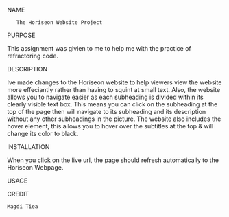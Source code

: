 
NAME

       The Horiseon Website Project


PURPOSE
  
   This assignment was givien to me to help me with the practice of refractoring code.



DESCRIPTION

   Ive made changes to the Horiseon website to help viewers view the website more effeciantly rather than having to squint at small text. Also, the website allows you to navigate easier as each subheading is divided within its clearly visible text box. This means you can click on the subheading at the top of the page then will navigate to its subheading and its description without any other subheadings in the picture. The website also includes the hover element, this allows you to hover over the subtitles at the top & will change its color to black.



INSTALLATION

   When you click on the live url, the page should refresh automatically to the Horiseon Webpage.


USAGE

    



    
CREDIT 
    
    Magdi Tiea
